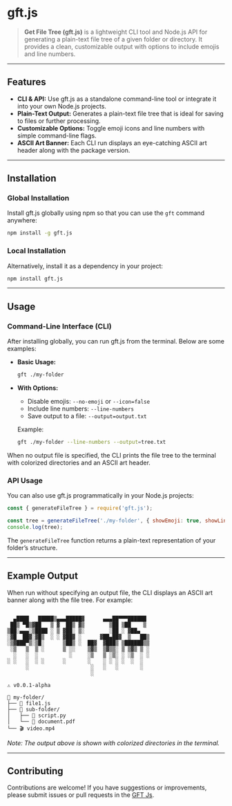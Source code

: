 # gft.js

> **Get File Tree (gft.js)** is a lightweight CLI tool and Node.js API for generating a plain-text file tree of a given folder or directory. It provides a clean, customizable output with options to include emojis and line numbers.

---

## Features

- **CLI & API:** Use gft.js as a standalone command-line tool or integrate it into your own Node.js projects.
- **Plain-Text Output:** Generates a plain-text file tree that is ideal for saving to files or further processing.
- **Customizable Options:** Toggle emoji icons and line numbers with simple command-line flags.
- **ASCII Art Banner:** Each CLI run displays an eye-catching ASCII art header along with the package version.

---

## Installation

### Global Installation

Install gft.js globally using npm so that you can use the `gft` command anywhere:

```bash
npm install -g gft.js
```

### Local Installation

Alternatively, install it as a dependency in your project:

```bash
npm install gft.js
```

---

## Usage

### Command-Line Interface (CLI)

After installing globally, you can run gft.js from the terminal. Below are some examples:

- **Basic Usage:**

  ```bash
  gft ./my-folder
  ```

- **With Options:**

  - Disable emojis: `--no-emoji` or `--icon=false`
  - Include line numbers: `--line-numbers`
  - Save output to a file: `--output=output.txt`

  Example:

  ```bash
  gft ./my-folder --line-numbers --output=tree.txt
  ```

When no output file is specified, the CLI prints the file tree to the terminal with colorized directories and an ASCII art header.

### API Usage

You can also use gft.js programmatically in your Node.js projects:

```js
const { generateFileTree } = require('gft.js');

const tree = generateFileTree('./my-folder', { showEmoji: true, showLineNumbers: false });
console.log(tree);
```

The `generateFileTree` function returns a plain-text representation of your folder’s structure.

---

## Example Output

When run without specifying an output file, the CLI displays an ASCII art banner along with the file tree. For example:

```

  ▄████   █████▒▄▄▄█████▓      ▄▄▄██▀▀▀██████
 ██▒ ▀█▒▓██   ▒ ▓  ██▒ ▓▒        ▒██ ▒██    ▒
▒██░▄▄▄░▒████ ░ ▒ ▓██░ ▒░        ░██ ░ ▓██▄
░▓█  ██▓░▓█▒  ░ ░ ▓██▓ ░      ▓██▄██▓  ▒   ██▒
░▒▓███▀▒░▒█░      ▒██▒ ░  ██▓  ▓███▒ ▒██████▒▒
 ░▒   ▒  ▒ ░      ▒ ░░    ▒▓▒  ▒▓▒▒░ ▒ ▒▓▒ ▒ ░
  ░   ░  ░          ░     ░▒   ▒ ░▒░ ░ ░▒  ░ ░
░ ░   ░  ░ ░      ░       ░    ░ ░ ░ ░  ░  ░
      ░                    ░   ░   ░       ░
                           ░

⚠ v0.0.1-alpha

📁 my-folder/
├── 📜 file1.js
├── 📁 sub-folder/
│   ├── 🐍 script.py
│   └── 📑 document.pdf
└── 🎬 video.mp4
```

*Note: The output above is shown with colorized directories in the terminal.*

---

## Contributing

Contributions are welcome! If you have suggestions or improvements, please submit issues or pull requests in the [GFT Js](https://github.com/Darknessking13/gft.js).
